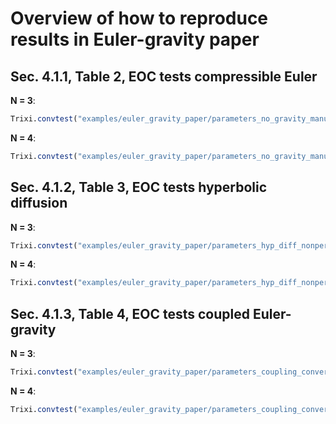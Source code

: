 # Overview of how to reproduce results in Euler-gravity paper

## Sec. 4.1.1, Table 2, EOC tests compressible Euler
**N = 3**:
```julia
Trixi.convtest("examples/euler_gravity_paper/parameters_no_gravity_manufac.toml", 4)
```

**N = 4**:
```julia
Trixi.convtest("examples/euler_gravity_paper/parameters_no_gravity_manufac.toml", 4, N=4)
```

## Sec. 4.1.2, Table 3, EOC tests hyperbolic diffusion
**N = 3**:
```julia
Trixi.convtest("examples/euler_gravity_paper/parameters_hyp_diff_nonperiodic.toml", 4)
```

**N = 4**:
```julia
Trixi.convtest("examples/euler_gravity_paper/parameters_hyp_diff_nonperiodic.toml", 4, N=4)
```

## Sec. 4.1.3, Table 4, EOC tests coupled Euler-gravity
**N = 3**:
```julia
Trixi.convtest("examples/euler_gravity_paper/parameters_coupling_convergence_test.toml", 4)
```

**N = 4**:
```julia
Trixi.convtest("examples/euler_gravity_paper/parameters_coupling_convergence_test.toml", 4, N=4)
```
